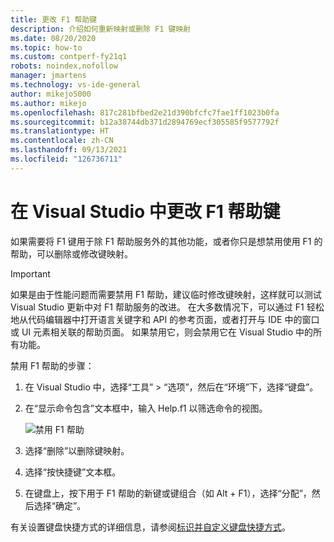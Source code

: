 ```yaml
---
title: 更改 F1 帮助键
description: 介绍如何重新映射或删除 F1 键映射
ms.date: 08/20/2020
ms.topic: how-to
ms.custom: contperf-fy21q1
robots: noindex,nofollow
manager: jmartens
ms.technology: vs-ide-general
author: mikejo5000
ms.author: mikejo
ms.openlocfilehash: 817c281bfbed2e21d390bfcfc7fae1ff1023b0fa
ms.sourcegitcommit: b12a38744db371d2894769ecf305585f9577792f
ms.translationtype: HT
ms.contentlocale: zh-CN
ms.lasthandoff: 09/13/2021
ms.locfileid: "126736711"
---
```

# <a name="change-the-f1-help-key-in-visual-studio"></a>在 Visual Studio 中更改 F1 帮助键

如果需要将 F1 键用于除 F1 帮助服务外的其他功能，或者你只是想禁用使用 F1 的帮助，可以删除或修改键映射。

> [!IMPORTANT]
> 如果是由于性能问题而需要禁用 F1 帮助，建议临时修改键映射，这样就可以测试 Visual Studio 更新中对 F1 帮助服务的改进。 在大多数情况下，可以通过 F1 轻松地从代码编辑器中打开语言关键字和 API 的参考页面，或者打开与 IDE 中的窗口或 UI 元素相关联的帮助页面。 如果禁用它，则会禁用它在 Visual Studio 中的所有功能。

禁用 F1 帮助的步骤：

1. 在 Visual Studio 中，选择“工具” > “选项”，然后在“环境”下，选择“键盘”。

1. 在“显示命令包含”文本框中，输入 Help.f1 以筛选命令的视图。

   ![禁用 F1 帮助](../not-in-toc/media/disable-f1-help-key.png)

1. 选择“删除”以删除键映射。

1. 选择“按快捷键”文本框。

1. 在键盘上，按下用于 F1 帮助的新键或键组合（如 Alt + F1），选择“分配”，然后选择“确定”。

有关设置键盘快捷方式的详细信息，请参阅[标识并自定义键盘快捷方式](../../ide/identifying-and-customizing-keyboard-shortcuts-in-visual-studio.md)。
